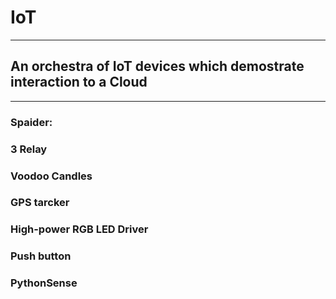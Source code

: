 # IoT
---
## An orchestra of IoT devices which demostrate interaction to a Cloud

---
### Spaider:

### 3 Relay

###  Voodoo Candles

### GPS tarcker

### High-power RGB LED Driver

### Push button

### PythonSense

